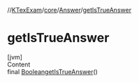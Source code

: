 //[KTexExam](../../../index.md)/[core](../index.md)/[Answer](index.md)/[getIsTrueAnswer](get-is-true-answer.md)



# getIsTrueAnswer  
[jvm]  
Content  
final [Boolean](https://docs.oracle.com/javase/8/docs/api/java/lang/Boolean.html)[getIsTrueAnswer](get-is-true-answer.md)()  
  



